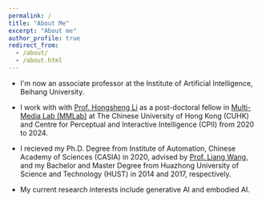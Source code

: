 ```yaml
---
permalink: /
title: "About Me"
excerpt: "About me"
author_profile: true
redirect_from: 
  - /about/
  - /about.html
---
```


*  I'm now an associate professor at the Institute of Artificial Intelligence, Beihang University.

*  I work with with [Prof. Hongsheng Li](https://scholar.google.com/citations?user=BN2Ze-QAAAAJ&hl=zh-TW&oi=ao) as a post-doctoral fellow in [Multi-Media Lab (MMLab)](http://mmlab.ie.cuhk.edu.hk/) at The Chinese University of Hong Kong (CUHK) and Centre for Perceptual and Interactive Intelligence (CPII) from 2020 to 2024. 

*  I recieved my Ph.D. Degree from Institute of Automation, Chinese Academy of Sciences (CASIA) in 2020, advised by [Prof. Liang Wang](http://www.ia.cas.cn/sourcedb_ia_cas/cn/iaexpert/201010/t20101013_2986122.html), and my Bachelor and Master Degree from Huazhong University of Science and Technology (HUST) in 2014 and 2017, respectively. 

*  My current research interests include generative AI and embodied AI.


